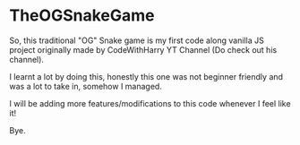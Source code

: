 # TheOGSnakeGame

So, this traditional "OG" Snake game is my first code along vanilla JS project originally made by CodeWithHarry YT Channel (Do check out his channel).

I learnt a lot by doing this, honestly this one was not beginner friendly and was a lot to take in, somehow I managed.


I will be adding more features/modifications to this code whenever I feel like it!

Bye.

